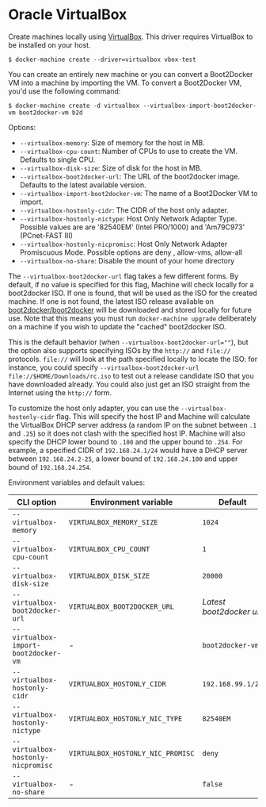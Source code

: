 <!--[metadata]>
+++
title = "Oracle VirtualBox"
description = "Oracle VirtualBox driver for machine"
keywords = ["machine, Oracle VirtualBox, driver"]
[menu.main]
parent="smn_machine_drivers"
+++
<![end-metadata]-->

# Oracle VirtualBox
Create machines locally using [VirtualBox](https://www.virtualbox.org/).
This driver requires VirtualBox to be installed on your host.

    $ docker-machine create --driver=virtualbox vbox-test

You can create an entirely new machine or you can convert a Boot2Docker VM into
a machine by importing the VM. To convert a Boot2Docker VM, you'd use the following
command:

    $ docker-machine create -d virtualbox --virtualbox-import-boot2docker-vm boot2docker-vm b2d


Options:

 - `--virtualbox-memory`: Size of memory for the host in MB.
 - `--virtualbox-cpu-count`: Number of CPUs to use to create the VM. Defaults to single CPU.
 - `--virtualbox-disk-size`: Size of disk for the host in MB.
 - `--virtualbox-boot2docker-url`: The URL of the boot2docker image. Defaults to the latest available version.
 - `--virtualbox-import-boot2docker-vm`: The name of a Boot2Docker VM to import.
 - `--virtualbox-hostonly-cidr`: The CIDR of the host only adapter.
 - `--virtualbox-hostonly-nictype`: Host Only Network Adapter Type. Possible values are are '82540EM' (Intel PRO/1000) and 'Am79C973' (PCnet-FAST III)
 - `--virtualbox-hostonly-nicpromisc`: Host Only Network Adapter Promiscuous Mode. Possible options are deny , allow-vms, allow-all 
 - `--virtualbox-no-share`: Disable the mount of your home directory

The `--virtualbox-boot2docker-url` flag takes a few different forms. By
default, if no value is specified for this flag, Machine will check locally for
a boot2docker ISO. If one is found, that will be used as the ISO for the
created machine. If one is not found, the latest ISO release available on
[boot2docker/boot2docker](https://github.com/boot2docker/boot2docker) will be
downloaded and stored locally for future use. Note that this means you must run
`docker-machine upgrade` deliberately on a machine if you wish to update the "cached"
boot2docker ISO.

This is the default behavior (when `--virtualbox-boot2docker-url=""`), but the
option also supports specifying ISOs by the `http://` and `file://` protocols.
`file://` will look at the path specified locally to locate the ISO: for
instance, you could specify `--virtualbox-boot2docker-url
file://$HOME/Downloads/rc.iso` to test out a release candidate ISO that you have
downloaded already. You could also just get an ISO straight from the Internet
using the `http://` form.

To customize the host only adapter, you can use the `--virtualbox-hostonly-cidr`
flag.  This will specify the host IP and Machine will calculate the VirtualBox
DHCP server address (a random IP on the subnet between `.1` and `.25`) so
it does not clash with the specified host IP.
Machine will also specify the DHCP lower bound to `.100` and the upper bound
to `.254`.  For example, a specified CIDR of `192.168.24.1/24` would have a
DHCP server between `192.168.24.2-25`, a lower bound of `192.168.24.100` and
upper bound of `192.168.24.254`.

Environment variables and default values:

| CLI option                           | Environment variable              | Default                  |
|--------------------------------------|-----------------------------------|--------------------------|
| `--virtualbox-memory`                | `VIRTUALBOX_MEMORY_SIZE`          | `1024`                   |
| `--virtualbox-cpu-count`             | `VIRTUALBOX_CPU_COUNT`            | `1`                      |
| `--virtualbox-disk-size`             | `VIRTUALBOX_DISK_SIZE`            | `20000`                  |
| `--virtualbox-boot2docker-url`       | `VIRTUALBOX_BOOT2DOCKER_URL`      | *Latest boot2docker url* |
| `--virtualbox-import-boot2docker-vm` | -                                 | `boot2docker-vm`         |
| `--virtualbox-hostonly-cidr`         | `VIRTUALBOX_HOSTONLY_CIDR`        | `192.168.99.1/24`        |
| `--virtualbox-hostonly-nictype`      | `VIRTUALBOX_HOSTONLY_NIC_TYPE`    | `82540EM`                |
| `--virtualbox-hostonly-nicpromisc`   | `VIRTUALBOX_HOSTONLY_NIC_PROMISC` | `deny`                   |
| `--virtualbox-no-share`              | -                                 | `false`                  |
